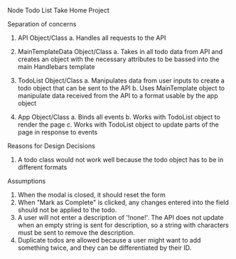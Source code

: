 Node Todo List Take Home Project

Separation of concerns

1. API Object/Class
  a. Handles all requests to the API

2. MainTemplateData Object/Class
  a. Takes in all todo data from API and creates an object with the necessary attributes to be bassed into the main Handlebars template

3. TodoList Object/Class
  a. Manipulates data from user inputs to create a todo object that can be sent to the API
  b. Uses MainTemplate object to manipulate data received from the API to a format usable by the app object 

4. App Object/Class
  a. Binds all events
  b. Works with TodoList object to render the page
  c. Works with TodoList object to update parts of the page in response to events

Reasons for Design Decisions
1. A todo class would not work well because the todo object has to be in different formats

Assumptions
1. When the modal is closed, it should reset the form
2. When "Mark as Complete" is clicked, any changes entered into the field should not be applied to the todo.
3. A user will not enter a description of '!none!'. The API does not update when an empty string is sent for description, so a string with characters must be sent to remove the description. 
4. Duplicate todos are allowed because a user might want to add something twice, and they can be differentiated by their ID.

